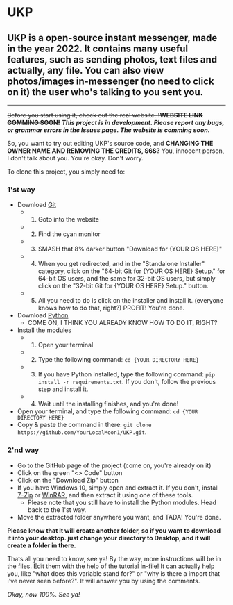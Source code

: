 # UKP
## UKP is a open-source instant messenger, made in the year 2022. It contains many useful features, such as sending photos, text files and actually, any file. You can also view photos/images in-messenger (no need to click on it) the user who's talking to you sent you.
____

~~Before you start using it, check out the real website. **!WEBSITE LINK COMMING SOON!**~~ ***This project is in development. Please report any bugs, or grammar errors in the Issues page. The website is comming soon.***

So, you want to try out editing UKP's source code, and **CHANGING THE OWNER NAME AND REMOVING THE CREDITS, S6S?** You, innocent person, I don't talk about you. You're okay. Don't worry.

To clone this project, you simply need to:

### 1'st way

- Download [Git](https://git-scm.com/)
  * 1. Goto into the website
  * 2. Find the cyan monitor
  * 3. SMASH that 8% darker button "Download for {YOUR OS HERE}"
  * 4. When you get redirected, and in the "Standalone Installer" category, click on the "64-bit Git for {YOUR OS HERE} Setup." for 64-bit OS users, and the same for 32-bit OS users, but simply click on the "32-bit Git for {YOUR OS HERE} Setup." button.
  * 5. All you need to do is click on the installer and install it. (everyone knows how to do that, right?) PROFIT! You're done.
- Download [Python](https://www.python.org/)
  * COME ON, I THINK YOU ALREADY KNOW HOW TO DO IT, RIGHT?
- Install the modules
  * 1. Open your terminal
  * 2. Type the following command: `cd {YOUR DIRECTORY HERE}`
  * 3. If you have Python installed, type the following command: `pip install -r requirements.txt`. If you don't, follow the previous step and install it.
  * 4. Wait until the installing finishes, and you're done!
- Open your terminal, and type the following command: `cd {YOUR DIRECTORY HERE}`
- Copy & paste the command in there: `git clone https://github.com/YourLocalMoon1/UKP.git`.

### 2'nd way

- Go to the GitHub page of the project (come on, you're already on it)
- Click on the green "<> Code" button
- Click on the "Download Zip" button
- If you have Windows 10, simply open and extract it. If you don't, install [7-Zip](https://www.7-zip.org/) or [WinRAR](https://www.win-rar.com/), and then extract it using one of these tools.
  * Please note that you still have to install the Python modules. Head back to the 1'st way.
- Move the extracted folder anywhere you want, and TADA! You're done.

**Please know that it will create another folder, so if you want to download it into your desktop. just change your directory to Desktop, and it will create a folder in there.**

Thats all you need to know, see ya! By the way, more instructions will be in the files. Edit them with the help of the tutorial in-file! It can actually help you, like "what does this variable stand for?" or "why is there a import that i've never seen before?". It will answer you by using the comments.

*Okay, now 100%. See ya!*